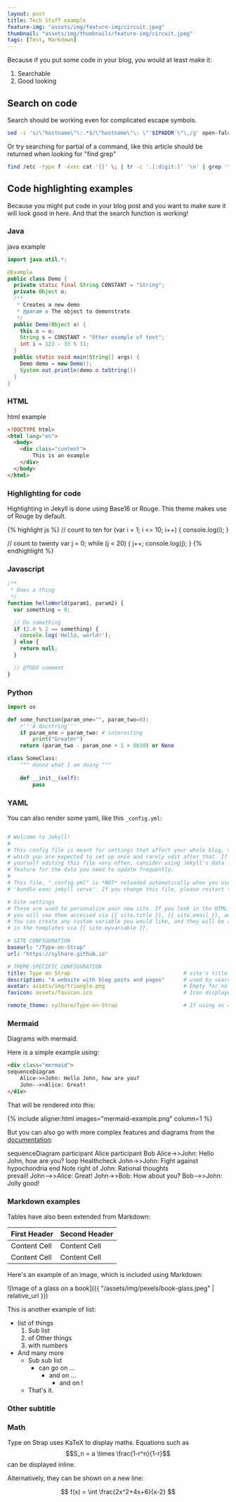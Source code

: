 ```yaml
---
layout: post
title: Tech Stuff example
feature-img: "assets/img/feature-img/circuit.jpeg"
thumbnail: "assets/img/thumbnails/feature-img/circuit.jpeg"
tags: [Test, Markdown]
---
```



Because if you put some code in your blog, you would at least make it:

1. Searchable
2. Good looking

## Search on code

Search should be working even for complicated escape symbols.

```bash
sed -i 's/\"hostname\"\:.*$/\"hostname\"\: \"'$IPADDR'\"\,/g' open-falcon/agent/config/cfg.json
```

Or try searching for partial of a command, like this article should be returned when looking for "find grep"

```bash
find /etc -type f -exec cat '{}' \; | tr -c '.[:digit:]' '\n' | grep '^[^.][^.]*\.[^.][^.]*\.[^.][^.]*\.[^.][^.]*$'
```

## Code highlighting examples

Because you might put code in your blog post and you want to make sure 
it will look good in here.
And that the search function is working!

### Java

java example

```java
import java.util.*;

@Example
public class Demo {
  private static final String CONSTANT = "String";
  private Object o;
  /**
   * Creates a new demo.
   * @param o The object to demonstrate.
   */
  public Demo(Object o) {
    this.o = o;
    String s = CONSTANT + "Other example of text";
    int i = 123 - 33 % 11;
  }
  public static void main(String[] args) {
    Demo demo = new Demo();
    System.out.println(demo.o.toString())
  }
}
```

### HTML

html example

```html
<!DOCTYPE html>
<html lang="en">
  <body>
    <div class="content">
        This is an example
    </div>
  </body>
</html>
```

### Highlighting for code
Highlighting in Jekyll is done using Base16 or Rouge. This theme makes use of Rouge by default.

{% highlight js %}
// count to ten
for (var i = 1; i <= 10; i++) {
    console.log(i);
}

// count to twenty
var j = 0;
while (j < 20) {
    j++;
    console.log(j);
}
{% endhighlight %}


### Javascript

```js
/**
 * Does a thing
 */
function helloWorld(param1, param2) {
  var something = 0;

  // Do something
  if (2.0 % 2 == something) {
    console.log('Hello, world!');
  } else {
    return null;
  }

  // @TODO comment
}
```

### Python

```python
import os

def some_function(param_one="", param_two=0):
    r'''A docstring'''
    if param_one > param_two: # interesting
        print("Greater")
    return (param_two - param_one + 1 + 0b10) or None

class SomeClass:
    """ dunno what I am doing """
    
    def __init__(self):
        pass
```

### YAML

You can also render some yaml, like this `_config.yml`:

```yml

# Welcome to Jekyll!
#
# This config file is meant for settings that affect your whole blog, values
# which you are expected to set up once and rarely edit after that. If you find
# yourself editing this file very often, consider using Jekyll's data files
# feature for the data you need to update frequently.
#
# This file, "_config.yml" is *NOT* reloaded automatically when you use
# 'bundle exec jekyll serve'. If you change this file, please restart the server process.

# Site settings
# These are used to personalize your new site. If you look in the HTML files,
# you will see them accessed via {{ site.title }}, {{ site.email }}, and so on.
# You can create any custom variable you would like, and they will be accessible
# in the templates via {{ site.myvariable }}.

# SITE CONFIGURATION
baseurl: "/Type-on-Strap"
url: "https://sylhare.github.io"

# THEME-SPECIFIC CONFIGURATION
title: Type on Strap                                    # site's title
description: "A website with blog posts and pages"      # used by search engines
avatar: assets/img/triangle.png                         # Empty for no avatar in navbar
favicon: assets/favicon.ico                             # Icon displayed in the tab

remote_theme: sylhare/Type-on-Strap                     # If using as a remote_theme in github
```

### Mermaid

Diagrams with mermaid.

Here is a simple example using:

```html
<div class="mermaid">
sequenceDiagram
    Alice->>John: Hello John, how are you?
    John-->>Alice: Great!
</div>
```

That will be rendered into this:

{% include aligner.html images="mermaid-example.png" column=1 %}

But you can also go with more complex features and diagrams from the [documentation](https://mermaid-js.github.io/mermaid/):

<div class="mermaid">
sequenceDiagram
    participant Alice
    participant Bob
    Alice->>John: Hello John, how are you?
    loop Healthcheck
        John->>John: Fight against hypochondria
    end
    Note right of John: Rational thoughts <br/>prevail!
    John-->>Alice: Great!
    John->>Bob: How about you?
    Bob-->>John: Jolly good!
</div>

### Markdown examples

Tables have also been extended from Markdown:

First Header  | Second Header
------------- | -------------
Content Cell  | Content Cell
Content Cell  | Content Cell

Here's an example of an image, which is included using Markdown:

![Image of a glass on a book]({{ "/assets/img/pexels/book-glass.jpeg" | relative_url }})

This is another example of list:

 - list of things
   1. Sub list
   2. of Other things
   3. with numbers
 - And many more
   - Sub sub list
     - can go on ...
       - and on ...
         - and on !
   - That's it.

### Other subtitle


### Math

Type on Strap uses KaTeX to display maths. Equations such as $$S_n = a \times \frac{1-r^n}{1-r}$$ can be displayed inline.

Alternatively, they can be shown on a new line:

$$ f(x) = \int \frac{2x^2+4x+6}{x-2} $$

